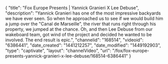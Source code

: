 {
    "title": "Fox Europe Presents | Yannick Granieri X Lee Debuse",
    "description": "Yannick Granieri has one of the most impressive backyards we have ever seen. So when he approached us to see if we would build him a jump over the \"Canal de Marseille\", the river that runs right through his property, we jumped at the chance. Oh, and then Lee Debuse from our wakeboard team, got wind of the project and decided he wanted to be involved. The end result is epic.",
    "channelid": "168514",
    "videoid": "6386441",
    "date_created": "1441212257",
    "date_modified": "1449192903",
    "type": "captivate",
    "layout": "channelVideo",
    "url": "\/fox\/fox-europe-presents-yannick-granieri-x-lee-debuse\/168514-6386441"
}